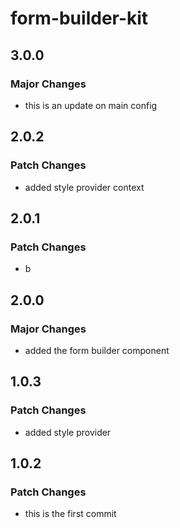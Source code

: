 # form-builder-kit

## 3.0.0

### Major Changes

- this is an update on main config

## 2.0.2

### Patch Changes

- added style provider context

## 2.0.1

### Patch Changes

- b

## 2.0.0

### Major Changes

- added the form builder component

## 1.0.3

### Patch Changes

- added style provider

## 1.0.2

### Patch Changes

- this is the first commit

